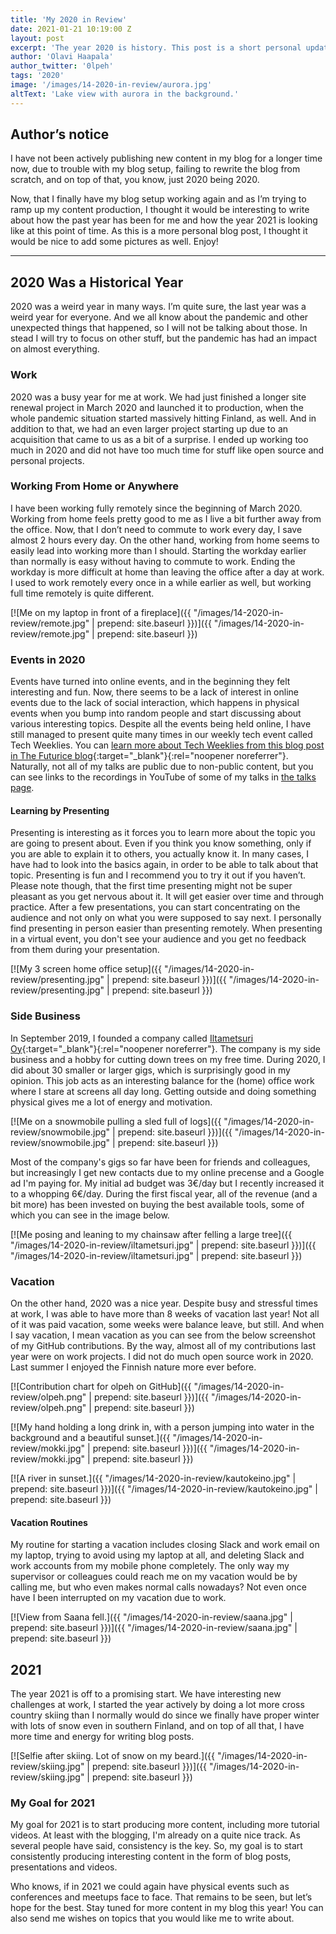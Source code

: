 ```yaml
---
title: 'My 2020 in Review'
date: 2021-01-21 10:19:00 Z
layout: post
excerpt: 'The year 2020 is history. This post is a short personal update about the past year and about how the year 2021 has started for me. You can also read about my personal goals for the year 2021.'
author: 'Olavi Haapala'
author_twitter: '0lpeh'
tags: '2020'
image: '/images/14-2020-in-review/aurora.jpg'
altText: 'Lake view with aurora in the background.'
---
```


## Author’s notice

I have not been actively publishing new content in my blog for a longer time now, due to trouble with my blog setup, failing to rewrite the blog from scratch, and on top of that, you know, just 2020 being 2020.

Now, that I finally have my blog setup working again and as I’m trying to ramp up my content production, I thought it would be interesting to write about how the past year has been for me and how the year 2021 is looking like at this point of time. As this is a more personal blog post, I thought it would be nice to add some pictures as well. Enjoy!

<hr/>

## 2020 Was a Historical Year

2020 was a weird year in many ways. I’m quite sure, the last year was a weird year for everyone. And we all know about the pandemic and other unexpected things that happened, so I will not be talking about those. In stead I will try to focus on other stuff, but the pandemic has had an impact on almost everything.

### Work

2020 was a busy year for me at work. We had just finished a longer site renewal project in March 2020 and launched it to production, when the whole pandemic situation started massively hitting Finland, as well. And in addition to that, we had an even larger project starting up due to an acquisition that came to us as a bit of a surprise. I ended up working too much in 2020 and did not have too much time for stuff like open source and personal projects.

### Working From Home or Anywhere

I have been working fully remotely since the beginning of March 2020. Working from home feels pretty good to me as I live a bit further away from the office. Now, that I don’t need to commute to work every day, I save almost 2 hours every day. On the other hand, working from home seems to easily lead into working more than I should. Starting the workday earlier than normally is easy without having to commute to work. Ending the workday is more difficult at home than leaving the office after a day at work. I used to work remotely every once in a while earlier as well, but working full time remotely is quite different.

[![Me on my laptop in front of a fireplace]({{ "/images/14-2020-in-review/remote.jpg" | prepend: site.baseurl }})]({{ "/images/14-2020-in-review/remote.jpg" | prepend: site.baseurl }})

### Events in 2020

Events have turned into online events, and in the beginning they felt interesting and fun. Now, there seems to be a lack of interest in online events due to the lack of social interaction, which happens in physical events when you bump into random people and start discussing about various interesting topics. Despite all the events being held online, I have still managed to present quite many times in our weekly tech event called Tech Weeklies. You can [learn more about Tech Weeklies from this blog post in The Futurice blog](https://futurice.com/blog/tech-weeklies-as-a-learning-platform){:target="\_blank"}{:rel="noopener noreferrer"}. Naturally, not all of my talks are public due to non-public content, but you can see links to the recordings in YouTube of some of my talks in [the talks page](/talks/).

#### Learning by Presenting

Presenting is interesting as it forces you to learn more about the topic you are going to present about. Even if you think you know something, only if you are able to explain it to others, you actually know it. In many cases, I have had to look into the basics again, in order to be able to talk about that topic. Presenting is fun and I recommend you to try it out if you haven’t. Please note though, that the first time presenting might not be super pleasant as you get nervous about it. It will get easier over time and through practice. After a few presentations, you can start concentrating on the audience and not only on what you were supposed to say next. I personally find presenting in person easier than presenting remotely. When presenting in a virtual event, you don't see your audience and you get no feedback from them during your presentation.

[![My 3 screen home office setup]({{ "/images/14-2020-in-review/presenting.jpg" | prepend: site.baseurl }})]({{ "/images/14-2020-in-review/presenting.jpg" | prepend: site.baseurl }})

### Side Business

In September 2019, I founded a company called [Iltametsuri Oy](https://iltametsuri.fi/){:target="\_blank"}{:rel="noopener noreferrer"}. The company is my side business and a hobby for cutting down trees on my free time. During 2020, I did about 30 smaller or larger gigs, which is surprisingly good in my opinion. This job acts as an interesting balance for the (home) office work where I stare at screens all day long. Getting outside and doing something physical gives me a lot of energy and motivation.

[![Me on a snowmobile pulling a sled full of logs]({{ "/images/14-2020-in-review/snowmobile.jpg" | prepend: site.baseurl }})]({{ "/images/14-2020-in-review/snowmobile.jpg" | prepend: site.baseurl }})

Most of the company's gigs so far have been for friends and colleagues, but increasingly I get new contacts due to my online precense and a Google ad I'm paying for. My initial ad budget was 3€/day but I recently increased it to a whopping 6€/day. During the first fiscal year, all of the revenue (and a bit more) has been invested on buying the best available tools, some of which you can see in the image below.

[![Me posing and leaning to my chainsaw after felling a large tree]({{ "/images/14-2020-in-review/iltametsuri.jpg" | prepend: site.baseurl }})]({{ "/images/14-2020-in-review/iltametsuri.jpg" | prepend: site.baseurl }})

### Vacation

On the other hand, 2020 was a nice year. Despite busy and stressful times at work, I was able to have more than 8 weeks of vacation last year! Not all of it was paid vacation, some weeks were balance leave, but still. And when I say vacation, I mean vacation as you can see from the below screenshot of my GitHub contributions. By the way, almost all of my contributions last year were on work projects. I did not do much open source work in 2020. Last summer I enjoyed the Finnish nature more ever before.

[![Contribution chart for olpeh on GitHub]({{ "/images/14-2020-in-review/olpeh.png" | prepend: site.baseurl }})]({{ "/images/14-2020-in-review/olpeh.png" | prepend: site.baseurl }})

[![My hand holding a long drink in, with a person jumping into water in the background and a beautiful sunset.]({{ "/images/14-2020-in-review/mokki.jpg" | prepend: site.baseurl }})]({{ "/images/14-2020-in-review/mokki.jpg" | prepend: site.baseurl }})

[![A river in sunset.]({{ "/images/14-2020-in-review/kautokeino.jpg" | prepend: site.baseurl }})]({{ "/images/14-2020-in-review/kautokeino.jpg" | prepend: site.baseurl }})

#### Vacation Routines

My routine for starting a vacation includes closing Slack and work email on my laptop, trying to avoid using my laptop at all, and deleting Slack and work accounts from my mobile phone completely. The only way my supervisor or colleagues could reach me on my vacation would be by calling me, but who even makes normal calls nowadays? Not even once have I been interrupted on my vacation due to work.

[![View from Saana fell.]({{ "/images/14-2020-in-review/saana.jpg" | prepend: site.baseurl }})]({{ "/images/14-2020-in-review/saana.jpg" | prepend: site.baseurl }})

## 2021

The year 2021 is off to a promising start. We have interesting new challenges at work, I started the year actively by doing a lot more cross country skiing than I normally would do since we finally have proper winter with lots of snow even in southern Finland, and on top of all that, I have more time and energy for writing blog posts.

[![Selfie after skiing. Lot of snow on my beard.]({{ "/images/14-2020-in-review/skiing.jpg" | prepend: site.baseurl }})]({{ "/images/14-2020-in-review/skiing.jpg" | prepend: site.baseurl }})

### My Goal for 2021

My goal for 2021 is to start producing more content, including more tutorial videos. At least with the blogging, I'm already on a quite nice track. As several people have said, consistency is the key. So, my goal is to start consistently producing interesting content in the form of blog posts, presentations and videos.

Who knows, if in 2021 we could again have physical events such as conferences and meetups face to face. That remains to be seen, but let’s hope for the best. Stay tuned for more content in my blog this year! You can also send me wishes on topics that you would like me to write about.

